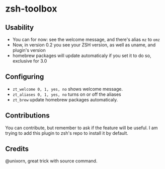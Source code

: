 # zsh-toolbox

## Usability

- You can for now: see the welcome message, and there's alias `mz` to `omz`
- Now, in version 0.2 you see your ZSH version, as well as uname, and plugin's version
- homebrew packages will update automaticaly if you set it to do so, exclusive for 3.0

## Configuring

- `zt_welcome 0, 1, yes, no` shows welcome message.
- `zt_aliases 0, 1, yes, no` turns on or off the aliases
- `zt_brew` update homebrew packages automaticaly.

## Contributions

You can contribute, but remember to ask if the feature will be useful.
I am trying to add this plugin to zsh's repo to install it by default.

## Credits

@unixorn, great trick with source command.
